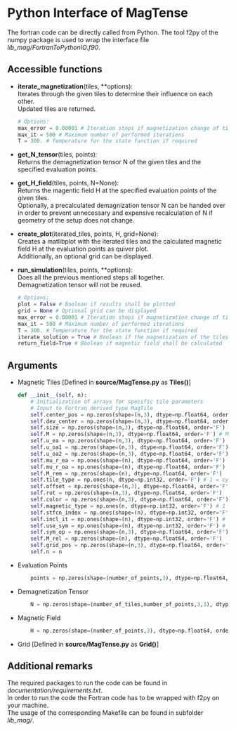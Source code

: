 # Python Interface of MagTense

The fortran code can be directly called from Python.
The tool f2py of the numpy package is used to wrap the interface file *lib_mag/FortranToPythonIO.f90*.

## Accessible functions

- **iterate_magnetization**(tiles, **options):  
    Iterates through the given tiles to determine their influence on each other.  
    Updated tiles are returned.

    ```Python
    # Options:
    max_error = 0.00001 # Iteration stops if magnetization change of tiles is below this value
    max_it = 500 # Maximum number of performed iterations
    T = 300. # Temperature for the state function if required
    ```

- **get_N_tensor**(tiles, points):  
    Returns the demagnetization tensor N of the given tiles and the specified evaluation points.

- **get_H_field**(tiles, points, N=None):  
    Returns the magentic field H at the specified evaluation points of the given tiles.  
    Optionally, a precalculated demagnization tensor N can be handed over in order to prevent unnecessary and expensive recalculation of N if geometry of the setup does not change.

- **create_plot**(iterated_tiles, points, H, grid=None):  
    Creates a matlibplot with the iterated tiles and the calculated magnetic field H at the evaluation points as quiver plot.  
    Additionally, an optional grid can be displayed.

- **run_simulation**(tiles, points, **options):  
    Does all the previous mentioned steps all together.  
    Demagnetization tensor will not be reused.

    ```Python
    # Options:
    plot = False # Boolean if results shall be plotted
    grid = None # Optional grid can be displayed
    max_error = 0.00001 # Iteration stops if magnetization change of tiles is below this value
    max_it = 500 # Maximum number of performed iterations
    T = 300. # Temperature for the state function if required
    iterate_solution = True # Boolean if the magnetization of the tiles shall be iterated
    return_field=True # Boolean if magnetic field shall be calculated
    ```

## Arguments

- Magnetic Tiles [Defined in **source/MagTense.py** as **Tiles()**]

    ```Python
    def __init__(self, n):
        # Initialization of arrays for specific tile parameters
        # Input to Fortran derived type MagTile
        self.center_pos = np.zeros(shape=(n,3), dtype=np.float64, order='F') # r0, theta0, z0
        self.dev_center = np.zeros(shape=(n,3), dtype=np.float64, order='F') # dr, dtheta, dz
        self.size = np.zeros(shape=(n,3), dtype=np.float64, order='F') # a, b, c
        self.M = np.zeros(shape=(n,3), dtype=np.float64, order='F') # Mx, My, Mz
        self.u_ea = np.zeros(shape=(n,3), dtype=np.float64, order='F') # Easy axis
        self.u_oa1 = np.zeros(shape=(n,3), dtype=np.float64, order='F')
        self.u_oa2 = np.zeros(shape=(n,3), dtype=np.float64, order='F')
        self.mu_r_ea = np.ones(shape=(n), dtype=np.float64, order='F')
        self.mu_r_oa = np.ones(shape=(n), dtype=np.float64, order='F')
        self.M_rem = np.zeros(shape=(n), dtype=np.float64, order='F')
        self.tile_type = np.ones(n, dtype=np.int32, order='F') # 1 = cylinder, 2 = prism, 3 = ellipsoid
        self.offset = np.zeros(shape=(n,3), dtype=np.float64, order='F') # Offset of global coordinates
        self.rot = np.zeros(shape=(n,3), dtype=np.float64, order='F')
        self.color = np.zeros(shape=(n,3), dtype=np.float64, order='F')
        self.magnetic_type = np.ones(n, dtype=np.int32, order='F') # 1 = hard magnet, 2 = soft magnet
        self.stfcn_index = np.ones(shape=(n), dtype=np.int32, order='F') # Default index into the state function
        self.incl_it = np.ones(shape=(n), dtype=np.int32, order='F') # If equal to zero the tile is not included in the iteration
        self.use_sym = np.ones(shape=(n), dtype=np.int32, order='F') # Whether to exploit symmetry
        self.sym_op = np.ones(shape=(n,3), dtype=np.float64, order='F') # 1 for symmetry and -1 for anti-symmetry respectively to the planes
        self.M_rel = np.zeros(shape=(n), dtype=np.float64, order='F')
        self.grid_pos = np.zeros(shape=(n,3), dtype=np.float64, order='F') # Positions in the grid
        self.n = n
    ```

- Evaluation Points

    ```Python
        points = np.zeros(shape=(number_of_points,3), dtype=np.float64, order='F')
    ```

- Demagnetization Tensor

    ```Python
        N = np.zeros(shape=(number_of_tiles,number_of_points,3,3), dtype=np.float64, order='F')
    ```

- Magnetic Field

    ```Python
        H = np.zeros(shape=(number_of_points,3), dtype=np.float64, order='F')
    ```

- Grid [Defined in **source/MagTense.py** as **Grid()**]

## Additional remarks

The required packages to run the code can be found in *documentation/requirements.txt*.  
In order to run the code the Fortran code has to be wrapped with f2py on your machine.  
The usage of the corresponding Makefile can be found in subfolder *lib_mag/*.
